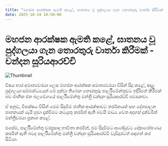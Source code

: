 ```yaml
---
title: "මහජන ආරක්ෂක ඇමති කළේ, ඝාතනය වූ පුද්ගලයා ගැන තොරතුරු වාර්තා කිරීමක් - චන්දන සූරියආරච්චි"
date: 2025-10-24 18:50:00
---
```


# මහජන ආරක්ෂක ඇමති කළේ, ඝාතනය වූ පුද්ගලයා ගැන තොරතුරු වාර්තා කිරීමක් - චන්දන සූරියආරච්චි

![Thumbnail](https://helakuru.sgp1.cdn.digitaloceanspaces.com/esana/images/lib/chandana-video-hjl.jpg)

විෂය භාර අමාත්‍යවරයා ලෙස මහජන ආරක්ෂක අමාත්‍යවරයා විසින් සිදු කළේ, අදාළ පුද්ගලයා සම්බන්ධයෙන් මේ දක්වා තිබෙන තොරතුරු පාර්ලිමේන්තුවට ඉදිරිපත් කිරීමක් බව ජාතික ජන බලවේගයේ පාර්ලිමේන්තු මන්ත්‍රී චන්දන සූරියආරච්චි පවසනවා.

ඒ අනුව, විපක්ෂය විසින් මෙම සිදුවීම ජාතික ආරක්ෂාවට තර්ජනයක් සහ දේශපාලන ඝාතනයක් යැයි හුවා දැක්වීමට කටයුතු කරමින් ඇති බවයි මාධ්‍ය වෙත අදහස් දක්වමින් මන්ත්‍රීවරයා ප්‍රකාශ කළේ.

එසේම, පාර්ලිමේන්තු වරප්‍රසාද භාවිතා කරමින්, එම සිදුවීමට ආණ්ඩුවට දෝෂාරෝපණය කරමින් ඇති බවද පාර්ලිමේන්තු මන්ත්‍රී චන්දන සූරියආරච්චි වැඩිදුරටත් සඳහන් කර සිටියා.

